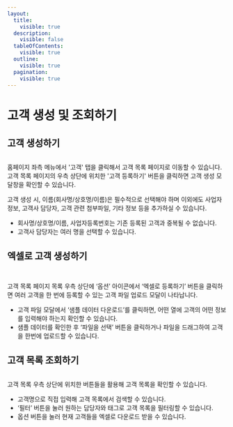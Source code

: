 ```yaml
---
layout:
  title:
    visible: true
  description:
    visible: false
  tableOfContents:
    visible: true
  outline:
    visible: true
  pagination:
    visible: true
---
```


# 고객 생성 및 조회하기

## 고객 생성하기

<figure><img src="../.gitbook/assets/image (70).png" alt=""><figcaption></figcaption></figure>

홈페이지 좌측 메뉴에서 '고객' 탭을 클릭해서 고객 목록 페이지로 이동할 수 있습니다. 고객 목록 페이지의 우측 상단에 위치한 '고객 등록하기' 버튼을 클릭하면 고객 생성 모달창을 확인할 수 있습니다.&#x20;

고객 생성 시, 이름(회사명/상호명/이름)은 필수적으로 선택해야 하며 이외에도 사업자 정보, 고객사 담당자, 고객 관련 첨부파일, 기타 정보 등을 추가하실 수 있습니다.

* 회사명/상호명/이름, 사업자등록번호는 기존 등록된 고객과 중복될 수 없습니다.&#x20;
* 고객사 담당자는 여러 명을 선택할 수 있습니다.

## 엑셀로 고객 생성하기

<div>

<figure><img src="../.gitbook/assets/image (71).png" alt=""><figcaption></figcaption></figure>

 

<figure><img src="../.gitbook/assets/image (72).png" alt=""><figcaption></figcaption></figure>

</div>

고객 목록 페이지 목록 우측 상단에 ‘옵션’ 아이콘에서 ‘엑셀로 등록하기’ 버튼을 클릭하면 여러 고객을 한 번에 등록할 수 있는 고객 파일 업로드 모달이 나타납니다.

* 고객 파일 모달에서 ‘샘플 데이터 다운로드’를 클릭하면, 어떤 열에 고객의 어떤 정보를 입력해야 하는지 확인할 수 있습니다.
* 샘플 데이터를 확인한 후 ‘파일을 선택’ 버튼을 클릭하거나 파일을 드래그하여 고객을 한번에 업로드할 수 있습니다.

## 고객 목록 조회하기

<figure><img src="../.gitbook/assets/image (73).png" alt=""><figcaption></figcaption></figure>

고객 목록 우측 상단에 위치한 버튼들을 활용해 고객 목록을 확인할 수 있습니다.

* 고객명으로 직접 입력해 고객 목록에서 검색할 수 있습니다.
* ‘필터’ 버튼을 눌러 원하는 담당자와 태그로 고객 목록을 필터링할 수 있습니다.
* 옵션 버튼을 눌러 현재 고객들을 엑셀로 다운로드 받을 수 있습니다.&#x20;
